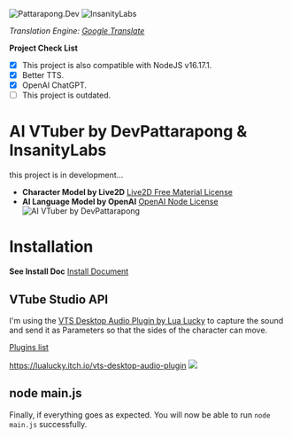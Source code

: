 ![Pattarapong.Dev](https://github.com/ponlponl123/AIVTuber/blob/main/img/PattarapongDev.png)
![InsanityLabs](https://github.com/InsanityLabs/AIVTuber/blob/main/img/Insanity%20Labs.png)

*Translation Engine: [Google Translate](https://translate.google.com/)*

**Project Check List**
- [x]  This project is also compatible with NodeJS v16.17.1.
- [x]  Better TTS.
- [x]  OpenAI ChatGPT.
- [ ]  This project is outdated.

# AI VTuber by DevPattarapong & InsanityLabs 
this project is in development...

* **Character Model by Live2D**
[Live2D Free Material License](https://www.live2d.jp/en/terms/live2d-free-material-license-agreement/)
* **AI Language Model by OpenAI**
[OpenAI Node License](https://github.com/openai/openai-node/blob/master/LICENSE)
![AI VTuber by DevPattarapong](https://github.com/ponlponl123/AIVTuber/blob/main/img/Screenshot.png)

# Installation
**See Install Doc**
[Install Document](https://github.com/openai/openai-node/blob/master/LICENSE)

## VTube Studio API
I'm using the [VTS Desktop Audio Plugin by Lua Lucky](https://lualucky.itch.io/vts-desktop-audio-plugin) to capture the sound and send it as Parameters so that the sides of the character can move.

[Plugins list](https://github.com/DenchiSoft/VTubeStudio)

https://lualucky.itch.io/vts-desktop-audio-plugin
![](https://github.com/ponlponl123/AIVTuber/blob/main/img/Screenshot%202023-01-23%20165939.png)

## node main.js
Finally, if everything goes as expected. You will now be able to run `node main.js` successfully. 
